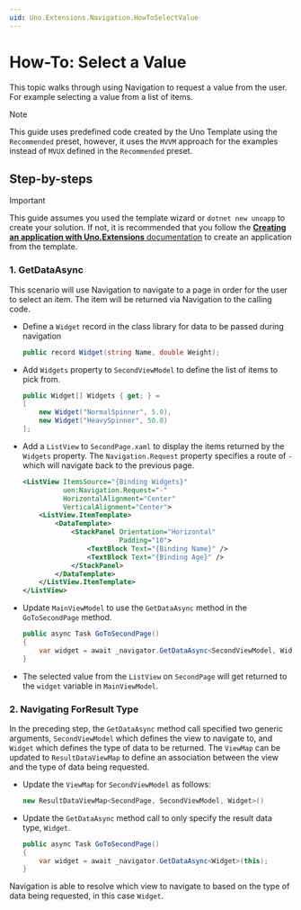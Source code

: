 ```yaml
---
uid: Uno.Extensions.Navigation.HowToSelectValue
---
```

# How-To: Select a Value

This topic walks through using Navigation to request a value from the user. For example selecting a value from a list of items.

> [!NOTE]
> This guide uses predefined code created by the Uno Template using the `Recommended` preset, however, it uses the `MVVM` approach for the examples instead of `MVUX` defined in the `Recommended` preset.

## Step-by-steps

> [!IMPORTANT]
> This guide assumes you used the template wizard or `dotnet new unoapp` to create your solution. If not, it is recommended that you follow the [**Creating an application with Uno.Extensions** documentation](xref:Uno.Extensions.HowToGettingStarted) to create an application from the template.

### 1. GetDataAsync

This scenario will use Navigation to navigate to a page in order for the user to select an item. The item will be returned via Navigation to the calling code.

- Define a `Widget` record in the class library for data to be passed during navigation

    ```csharp
    public record Widget(string Name, double Weight);
    ```

- Add `Widgets` property to `SecondViewModel` to define the list of items to pick from.

    ```csharp
    public Widget[] Widgets { get; } =
    [
        new Widget("NormalSpinner", 5.0),
        new Widget("HeavySpinner", 50.0)
    ];
    ```

- Add a `ListView` to `SecondPage.xaml` to display the items returned by the `Widgets` property. The `Navigation.Request` property specifies a route of `-` which will navigate back to the previous page.

    ```xml
    <ListView ItemsSource="{Binding Widgets}"
              uen:Navigation.Request="-"
              HorizontalAlignment="Center"
              VerticalAlignment="Center">
        <ListView.ItemTemplate>
            <DataTemplate>
                <StackPanel Orientation="Horizontal"
                            Padding="10">
                    <TextBlock Text="{Binding Name}" />
                    <TextBlock Text="{Binding Age}" />
                </StackPanel>
            </DataTemplate>
        </ListView.ItemTemplate>
    </ListView>
    ```

- Update `MainViewModel` to use the `GetDataAsync` method in the `GoToSecondPage` method.

    ```csharp
    public async Task GoToSecondPage()
    {
        var widget = await _navigator.GetDataAsync<SecondViewModel, Widget>(this);
    }
    ```

- The selected value from the `ListView` on `SecondPage` will get returned to the `widget` variable in `MainViewModel`.

### 2. Navigating ForResult Type

In the preceding step, the `GetDataAsync` method call specified two generic arguments, `SecondViewModel` which defines the view to navigate to, and `Widget` which defines the type of data to be returned. The `ViewMap` can be updated to `ResultDataViewMap` to define an association between the view and the type of data being requested.

- Update the `ViewMap` for `SecondViewModel` as follows:

    ```csharp
    new ResultDataViewMap<SecondPage, SecondViewModel, Widget>()
    ```

- Update the `GetDataAsync` method call to only specify the result data type, `Widget`.

    ```csharp
    public async Task GoToSecondPage()
    {
        var widget = await _navigator.GetDataAsync<Widget>(this);
    }
    ```

Navigation is able to resolve which view to navigate to based on the type of data being requested, in this case `Widget`.
